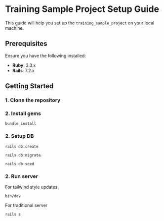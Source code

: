 # Training Sample Project Setup Guide

This guide will help you set up the `training_sample_project` on your local machine.

## Prerequisites

Ensure you have the following installed:

- **Ruby**: 3.3.x
- **Rails**: 7.2.x

## Getting Started

### 1. Clone the repository
### 2. Install gems
```
bundle install
```
### 2. Setup DB
```
rails db:create
```
```
rails db:migrate
```
```
rails db:seed
```
### 2. Run server
For tailwind style updates
```
bin/dev
```
For traditional server
```
rails s
```
